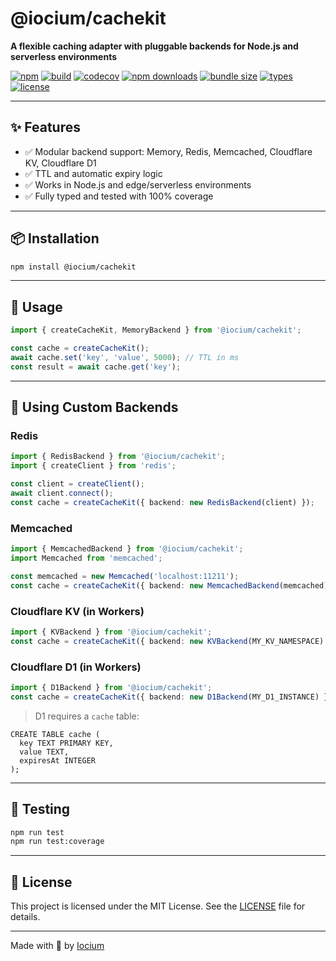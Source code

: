 # @iocium/cachekit

**A flexible caching adapter with pluggable backends for Node.js and serverless environments**

[![npm](https://img.shields.io/npm/v/@iocium/cachekit)](https://www.npmjs.com/package/@iocium/cachekit)
[![build](https://github.com/iocium/cachekit/actions/workflows/test.yml/badge.svg)](https://github.com/iocium/cachekit/actions/workflows/test.yml)
[![codecov](https://codecov.io/gh/iocium/cachekit/branch/main/graph/badge.svg)](https://codecov.io/gh/iocium/cachekit)
[![npm downloads](https://img.shields.io/npm/dm/@iocium/cachekit)](https://www.npmjs.com/package/@iocium/cachekit)
[![bundle size](https://img.shields.io/bundlephobia/minzip/@iocium/cachekit)](https://bundlephobia.com/package/@iocium/cachekit)
[![types](https://img.shields.io/npm/types/@iocium/cachekit)](https://www.npmjs.com/package/@iocium/cachekit)
[![license](https://img.shields.io/npm/l/@iocium/cachekit)](https://github.com/iocium/cachekit/blob/main/LICENSE)

---

## ✨ Features

- ✅ Modular backend support: Memory, Redis, Memcached, Cloudflare KV, Cloudflare D1
- ✅ TTL and automatic expiry logic
- ✅ Works in Node.js and edge/serverless environments
- ✅ Fully typed and tested with 100% coverage

---

## 📦 Installation

```bash
npm install @iocium/cachekit
```

---

## 🚀 Usage

```ts
import { createCacheKit, MemoryBackend } from '@iocium/cachekit';

const cache = createCacheKit();
await cache.set('key', 'value', 5000); // TTL in ms
const result = await cache.get('key');
```

---

## 🧩 Using Custom Backends

### Redis
```ts
import { RedisBackend } from '@iocium/cachekit';
import { createClient } from 'redis';

const client = createClient();
await client.connect();
const cache = createCacheKit({ backend: new RedisBackend(client) });
```

### Memcached
```ts
import { MemcachedBackend } from '@iocium/cachekit';
import Memcached from 'memcached';

const memcached = new Memcached('localhost:11211');
const cache = createCacheKit({ backend: new MemcachedBackend(memcached) });
```

### Cloudflare KV (in Workers)
```ts
import { KVBackend } from '@iocium/cachekit';
const cache = createCacheKit({ backend: new KVBackend(MY_KV_NAMESPACE) });
```

### Cloudflare D1 (in Workers)
```ts
import { D1Backend } from '@iocium/cachekit';
const cache = createCacheKit({ backend: new D1Backend(MY_D1_INSTANCE) });
```

> D1 requires a `cache` table:  
```text
CREATE TABLE cache (
  key TEXT PRIMARY KEY,
  value TEXT,
  expiresAt INTEGER
);
```

---

## 🧪 Testing

```bash
npm run test
npm run test:coverage
```

---

## 📄 License

This project is licensed under the MIT License. See the [LICENSE](LICENSE) file for details.

---

Made with 💙 by [Iocium](https://github.com/iocium)